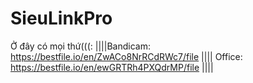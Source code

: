 # SieuLinkPro
Ở đây có mọi thứ(((: 
||||Bandicam:
https://bestfile.io/en/ZwACo8NrRCdRWc7/file ||||
Office:
https://bestfile.io/en/ewGRTRh4PXQdrMP/file ||||
